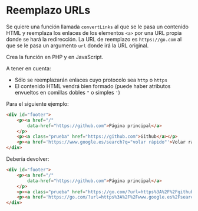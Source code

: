 # Reemplazo URLs

Se quiere una función llamada `convertLinks` al que se le pasa un contenido HTML y reemplaza los enlaces de los elementos `<a>` por una URL propia donde se hará la redirección.  La URL de reemplazo es `https://go.com` al que se le pasa un argumento `url` donde irá  la URL original.

Crea la función en PHP y en JavaScript.

A tener en cuenta:

 - Sólo se reemplazarán enlaces cuyo protocolo sea `http` o `https`
 - El contenido HTML vendrá bien formado (puede haber atributos envueltos en comillas dobles `"` o simples `'`)

Para el siguiente ejemplo:

```html
<div id="footer">
	<p><a href="/" 
		data-href="https://github.com">Página principal</a>
	</p>
	<p><a class="prueba" href="https://github.com">Github</a></p>
	<p><a href='https://www.google.es/search?q="volar rápido"'>Volar rápido</a></p>
</div>
```

Debería devolver:

```html
<div id="footer">
	<p><a href="/" 
		data-href="https://github.com">Página principal</a>
	</p>
	<p><a class="prueba" href="https://go.com/?url=https%3A%2F%2Fgithub.com">Github</a></p>
	<p><a href='https://go.com/?url=https%3A%2F%2Fwww.google.es%2Fsearch%3Fq%3D%22volar+r%C3%A1pido%22'>Volar rápido</a></p>
</div>
```
<!--stackedit_data:
eyJoaXN0b3J5IjpbMTA3NjA3NTE3NywyMDgxNTEzMzExXX0=
-->